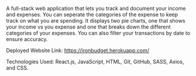A full-stack web application that lets you track and document your income and expenses. You can seperate the categories of the expense to keep track on what you are spending. It displays two pie charts, one that shows your income vs you expense and one that breaks down the different categories of your expenses. You can also filter your transactions by date to ensure accuracy.

Deployed Website Link: https://ironbudget.herokuapp.com/

Technologies Used: React.js, JavaScript, HTML, Git, GitHub, SASS, Axios, and CSS.

